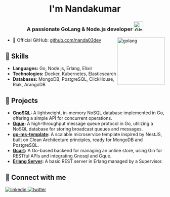 <h1 align="center">I'm Nandakumar</h1>
<h3 align="center">A passionate GoLang & Node.js developer <img src="https://i.giphy.com/media/v1.Y2lkPTc5MGI3NjExeHFnbjMzeXVlZTBtbTVpOGgxM3RjbXI5cnB6eDc4cnphc3luZ291ZSZlcD12MV9pbnRlcm5hbF9naWZfYnlfaWQmY3Q9Zw/m6pvmOSXuTEPaKFWBz/giphy.gif" width="30px" alt="Git"/></h3>
<img align="right" alt="golang" width="150" src="https://i.pinimg.com/originals/ff/0c/70/ff0c7036ec6ccc0eafc1021431b17e7f.gif">

- 🌱 Official GitHub: [github.com/nanda03dev](https://github.com/nanda03dev)

## 🚀 Skills
- **Languages:** Go, Node.js, Erlang, Elixir
- **Technologies:** Docker, Kubernetes, Elasticsearch
- **Databases:** MongoDB, PostgreSQL, ClickHouse, Riak, ArangoDB

## 📁 Projects
- **[GnoSQL](https://github.com/nanda03dev/gnosql):** A lightweight, in-memory NoSQL database implemented in Go, offering a simple API for concurrent operations.
- **[Gque](https://github.com/nanda03dev/gque):** A high-throughput message queue protocol in Go, utilizing a NoSQL database for storing broadcast queues and messages.
- **[go-ms-template](https://github.com/nanda03dev/go-ms-clean-template):** A scalable microservice template inspired by NestJS, built on Clean Architecture principles, ready for MongoDB and PostgreSQL.
- **[Gcart](https://github.com/nanda03dev/gcart):** A Go-based backend for managing an online store, using Gin for RESTful APIs and integrating Gnosql and Gque.
- **[Erlang Server](https://github.com/nanda03dev/erlang-genserver-rest):** A basic REST server in Erlang managed by a Supervisor.

## 🤝 Connect with me
<div align="left">
<a href="https://www.linkedin.com/in/nandakumar-m-606716173/" target="_blank">
<img src="https://img.shields.io/badge/linkedin-%231E77B5.svg?&style=for-the-badge&logo=linkedin&logoColor=white" alt="linkedin" style="margin-bottom: 5px;" />
</a>
<a href="https://x.com/nanda03dev" target="_blank">
<img src="https://img.shields.io/badge/twitter-%2300acee.svg?&style=for-the-badge&logo=twitter&logoColor=white" alt="twitter" style="margin-bottom: 5px;" />
</a>
</div>
